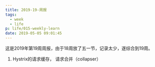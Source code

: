 ```yaml
---
title: 2019-19-周报
tags:
  - week
  - life
p: life/015-weekly-learn
date: 2019-05-05 09:01:45
---
```


这是2019年第19周周报，由于18周放了五一节，记录太少，遂综合到19周。

1. Hystrix的请求缓存， 请求合并（collapser）


